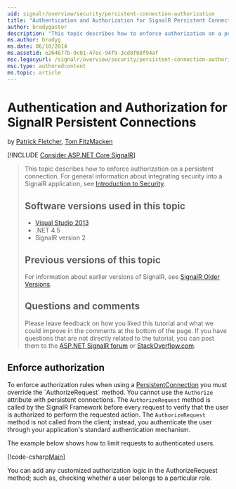 ```yaml
---
uid: signalr/overview/security/persistent-connection-authorization
title: "Authentication and Authorization for SignalR Persistent Connections | Microsoft Docs"
author: bradygaster
description: "This topic describes how to enforce authorization on a persistent connection. For general information on integrating security into a SignalR application,..."
ms.author: bradyg
ms.date: 06/10/2014
ms.assetid: e264677b-9c01-47ec-94f9-3cd8f08f94af
msc.legacyurl: /signalr/overview/security/persistent-connection-authorization
msc.type: authoredcontent
ms.topic: article
---
```

# Authentication and Authorization for SignalR Persistent Connections

by [Patrick Fletcher](https://github.com/pfletcher), [Tom FitzMacken](https://github.com/tfitzmac)

[!INCLUDE [Consider ASP.NET Core SignalR](~/includes/signalr/signalr-version-disambiguation.md)]

> This topic describes how to enforce authorization on a persistent connection. For general information about integrating security into a SignalR application, see [Introduction to Security](introduction-to-security.md).
>
> ## Software versions used in this topic
>
>
> - [Visual Studio 2013](https://my.visualstudio.com/Downloads?q=visual%20studio%202013)
> - .NET 4.5
> - SignalR version 2
>
>
>
> ## Previous versions of this topic
>
> For information about earlier versions of SignalR, see [SignalR Older Versions](../older-versions/index.md).
>
> ## Questions and comments
>
> Please leave feedback on how you liked this tutorial and what we could improve in the comments at the bottom of the page. If you have questions that are not directly related to the tutorial, you can post them to the [ASP.NET SignalR forum](https://forums.asp.net/1254.aspx/1?ASP+NET+SignalR) or [StackOverflow.com](http://stackoverflow.com/).

## Enforce authorization

To enforce authorization rules when using a [PersistentConnection](https://msdn.microsoft.com/library/microsoft.aspnet.signalr.persistentconnection(v=vs.111).aspx) you must override the `AuthorizeRequest` method. You cannot use the `Authorize` attribute with persistent connections. The `AuthorizeRequest` method is called by the SignalR Framework before every request to verify that the user is authorized to perform the requested action. The `AuthorizeRequest` method is not called from the client; instead, you authenticate the user through your application's standard authentication mechanism.

The example below shows how to limit requests to authenticated users.

[!code-csharp[Main](persistent-connection-authorization/samples/sample1.cs)]

You can add any customized authorization logic in the AuthorizeRequest method; such as, checking whether a user belongs to a particular role.
